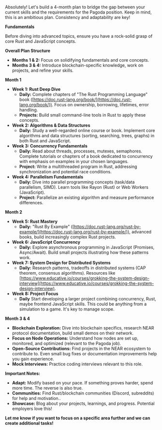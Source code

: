 Absolutely! Let's build a 4-month plan to bridge the gap between your current skills and the requirements for the Pagoda position. Keep in mind, this is an ambitious plan. Consistency and adaptability are key!

**Fundamentals**

Before diving into advanced topics, ensure you have a rock-solid grasp of core Rust and JavaScript concepts. 

**Overall Plan Structure**

* **Months 1 & 2:** Focus on solidifying fundamentals and core concepts.
* **Months 3 & 4:** Introduce blockchain-specific knowledge, work on projects, and refine your skills.

**Month 1**

* **Week 1:  Rust Deep Dive**
    * **Daily:** Complete chapters of "The Rust Programming Language" book ([https://doc.rust-lang.org/book/](https://doc.rust-lang.org/book/)). Focus on ownership, borrowing, lifetimes, error handling.
    * **Projects:** Build small command-line tools in Rust to apply these concepts. 
* **Week 2: Algorithms & Data Structures**
    * **Daily:** Study a well-regarded online course or book. Implement core algorithms and data structures (sorting, searching, trees, graphs) in both Rust and JavaScript.
* **Week 3: Concurrency Fundamentals** 
    * **Daily:** Read about threads, processes, mutexes, semaphores. Complete tutorials or chapters of a book dedicated to concurrency with emphasis on examples in your chosen languages.
    * **Project:** Write a multithreaded program in Rust, addressing synchronization and potential race conditions. 
* **Week 4: Parallelism Fundamentals**
    * **Daily:** Dive into parallel programming concepts (task/data parallelism, SIMD). Learn tools like Rayon (Rust) or Web Workers (JavaScript).
    * **Project:** Parallelize an existing algorithm and measure performance differences.

**Month 2**

* **Week 5: Rust Mastery**
   * **Daily:**  "Rust By Example" ([https://doc.rust-lang.org/rust-by-example/](https://doc.rust-lang.org/rust-by-example/)),  advanced books, build increasingly complex Rust projects.
* **Week 6: JavaScript Concurrency** 
    * **Daily:** Explore asynchronous programming in JavaScript (Promises, Async/Await).  Build small projects illustrating how these patterns work.
* **Week 7: System Design for Distributed Systems**
    * **Daily:**  Research patterns, tradeoffs in distributed systems (CAP theorem, consensus algorithms). Resources like [https://www.educative.io/courses/grokking-the-system-design-interview](https://www.educative.io/courses/grokking-the-system-design-interview). 
* **Week 8:  Project Focus**
     * **Daily** Start developing a larger project combining concurrency, Rust, maybe frontend JavaScript skills. This could be anything from a simulation to a game. It's key to manage scope.

**Month 3 & 4** 
 
* **Blockchain Exploration:** Dive into blockchain specifics, research NEAR protocol documentation, build small demos on their network.
* **Focus on Node Operations:** Understand how nodes are set up, monitored, and optimized (relevant to the Pagoda job).
* **Open-Source Contributions:** Find projects in the NEAR ecosystem to contribute to. Even small bug fixes or documentation improvements help you gain experience.
* **Mock Interviews:**  Practice coding interviews relevant to this role.

**Important Notes:**

* **Adapt:** Modify based on your pace. If something proves harder, spend more time. The reverse is also true.
* **Communities:** Find Rust/blockchain communities (Discord, subreddits) for help and motivation.. 
* **Showcase:** Blog about your projects, learnings, and progress. Potential employers love this!

**Let me know if you want to focus on a specific area further and we can create additional tasks!** 
